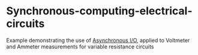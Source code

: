 # Synchronous-computing-electrical-circuits

Example demonstrating the use of [Asynchronous I/O](https://docs.python.org/3/library/asyncio.html), applied to Voltmeter and Ammeter measurements for variable resistance circuits
